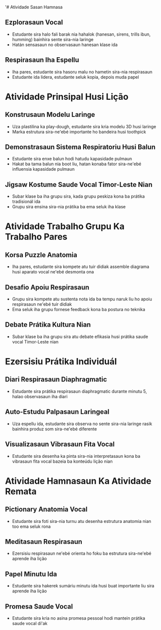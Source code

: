 '# Atividade Sasan Hamnasa 

## Ezplorasaun Vocal
- Estudante sira halo fali barak nia hahalok (hanesan, sirens, trills ibun, humming) bainhira sente sira-nia laringe
- Hatán sensasaun no observasaun hanesan klase ida

## Respirasaun Iha Espellu
- Iha pares, estudante sira hasoru malu no hametin sira-nia respirasaun
- Estudante ida lidera, estudante seluk kopia, depois muda papel

# Atividade Prinsipal Husi Lição 

## Konstrusaun Modelu Laringe 
- Uza plastilina ka play-dough, estudante sira kria modelu 3D husi laringe
- Marka estrutura sira-ne'ebé importante ho bandeira husi toothpick

## Demonstrasaun Sistema Respiratoriu Husi Balun
- Estudante sira enxe balun hodi hatudu kapasidade pulmaun
- Hakat ba tama balun nia boot liu, hatan konaba fator sira-ne'ebé influensia kapasidade pulmaun

## Jigsaw Kostume Saude Vocal Timor-Leste Nian
- Subar klase ba iha grupu sira, kada grupu peskiza kona ba prátika tradisionál ida
- Grupu sira ensina sira-nia prátika ba ema seluk iha klase

# Atividade Trabalho Grupu Ka Trabalho Pares

## Korsa Puzzle Anatomia
- Iha pares, estudante sira kompete atu tuir didiak assemble diagrama husi aparato vocal ne'ebé desmonta ona

## Desafio Apoiu Respirasaun
- Grupu sira kompete atu sustenta nota ida ba tempu naruk liu ho apoiu respirasaun ne'ebé tuir didiak
- Ema seluk iha grupu fornese feedback kona ba postura no teknika

## Debate Prátika Kultura Nian
- Subar klase ba iha grupu sira atu debate efikasia husi prátika saude vocal Timor-Leste nian

# Ezersisiu Prátika Individuál 

## Diari Respirasaun Diaphragmatic 
- Estudante sira prátika respirasaun diaphragmatic durante minutu 5, halao observasaun iha diari

## Auto-Estudu Palpasaun Laringeal
- Uza espellu ida, estudante sira observa no sente sira-nia laringe rasik bainhira produz som sira-ne'ebé diferente

## Visualizasaun Vibrasaun Fita Vocal 
- Estudante sira desenha ka pinta sira-nia interpretasaun kona ba vibrasaun fita vocal bazeia ba konteúdu lição nian

# Atividade Hamnasaun Ka Atividade Remata

## Pictionary Anatomia Vocal
- Estudante sira foti sira-nia turnu atu desenha estrutura anatomia nian too ema seluk rona

## Meditasaun Respirasaun
- Ezersisiu respirasaun ne'ebé orienta ho foku ba estrutura sira-ne'ebé aprende iha lição 

## Papel Minutu Ida
- Estudante sira hakerek sumáriu minutu ida husi buat importante liu sira aprende iha lição

## Promesa Saude Vocal
- Estudante sira kria no asina promesa pessoal hodi mantein prátika saude vocal di'ak